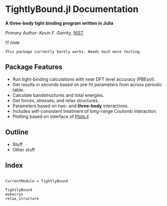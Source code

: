 # TightlyBound.jl Documentation


**A three-body tight binding program written in Julia**

*Primary Author: Kevin F. Garrity, [NIST](https://www.nist.gov/people/kevin-garrity)*

!!! note

    This package currently barely works. Needs much more testing.

## Package Features

- Run tight-binding calculations with near DFT level accuracy (PBEsol).
- Get results in seconds based on pre-fit parameters from across periodic table.
- Calculate bandstructures and total energies.
- Get forces, stresses, and relax structures.
- Parameters based on two- and **three-body** interactions.
- Includes self-consistent treatment of long-range Coulomb interaction.
- Plotting based on interface of [Plots.jl](http://docs.juliaplots.org/latest/)

## Outline

- Stuff
- Other stuff


## Index

```@index
```


```@meta
CurrentModule = TightlyBound
```

```@docs
TightlyBound
makecrys
relax_structure
```